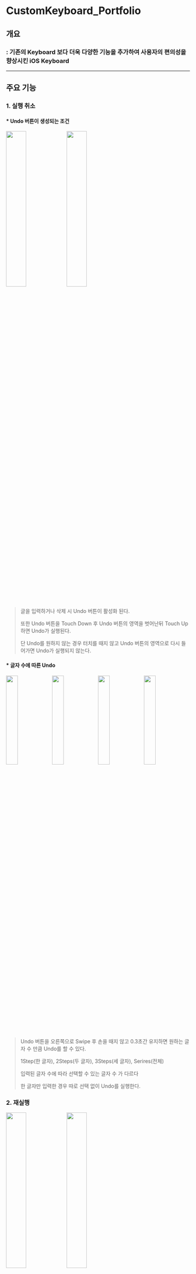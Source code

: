 # CustomKeyboard_Portfolio



## 개요

### : 기존의 Keyboard 보다 더욱 다양한 기능을 추가하여 사용자의 편의성을 향상시킨 iOS Keyboard

---

## 주요 기능

### 1. 실행 취소

#### * Undo 버튼이 생성되는 조건

<img src = "Assets/keyInput.png" width="33%"><img src = "Assets/undo.png" width="33%"></img>

> 글을 입력하거나 삭제 시 Undo 버튼이 활성화 된다.
>
> 또한 Undo 버튼을 Touch Down 후 Undo 버튼의 영역을 벗어난뒤 Touch Up 하면 Undo가 실행된다.
>
> 단 Undo를 원하지 않는 경우 터치를 때지 않고 Undo 버튼의 영역으로 다시 들어가면 Undo가 실행되지 않는다.

#### * 글자 수에 따른 Undo

<img src = "Assets/undo_1Step.png" width="25%"><img src = "Assets/undo_2Steps.png" width="25%"><img src = "Assets/undo_3Steps.png" width="25%"><img src = "Assets/undo_Series.png" width="25%">

> Undo 버튼을 오른쪽으로 Swipe 후 손을 때지 않고 0.3초간 유지하면 원하는 글자 수 만큼 Undo를 할 수 있다.
>
> 1Step(한 글자), 2Steps(두 글자), 3Steps(세 글자), Serires(전체)
>
> 입력된 글자 수에 따라 선택할 수 있는 글자 수 가 다르다
>
> 한 글자만 입력한 경우 따로 선택 없이 Undo를 실행한다.

### 2. 재실행

<img src = "Assets/redo.png" width="33%"><img src = "Assets/redo_push.png" width="33%">

> Undo를 실행하면 Redo 버튼이 활성화 된다.
>
> Undo와 마찬가지로 Redo 버튼을 Touch Down 후 영역을 벗어난 뒤 Touch Up 하면 Redo가 실행된다.
>
> Redo를 원하지 않는 경우 Undo 와 마찬가지로 Toych Down 후 손을 때지 않고 Redo 버튼의 영역으로 들어가면 Redo가 실행되지 않는다.

### 3. 삭제

#### * Delete 기능 모두 보기

<img src = "Assets/delete_LongPress.png" width="33%"></img>

> Delete 버튼을 LongPress하면 손가락 이동에 따른 다양한 기능들을 볼 수 있고, 각 기능들을 동작시킬 수 있다.

#### * Back Delete

<img src = "Assets/delete_BackDelete.png" width="33%"></img>

> Delete 버튼을 Touch Down 하고 위로 이동하여 Touch Up하면 뒤에 글자를 지우는 Back Delete 기능을 수행하게 된다.

#### * Delete 속도 조절

<img src = "Assets/delete_Speed.gif" width="50%"></img>

> Delete 버튼을 Touch Down 후 왼쪽으로 이동하면 Delete의 속도를 조절하며 Delete 할 수 있다.

#### * Drag를 이용한 선택 삭제

<img src = "Assets/delete_Drag.gif" width="50%"></img>

> Delete 버튼을 Touch Down 후 왼손을 Touch Down 하면 Cursor를 원하는 만큼 이동시킬 수 있으며 이동 후 Delete 버튼을 Touch Up 하면 이동한 만큼 글자가 삭제된다.

---

## Develop Environment

- Xcode 11
- Swift 5.0
- Keyboard Extension

---





